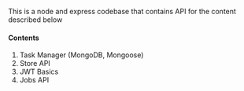 This is a node and express codebase that contains API for the content described below



#### Contents
1. Task Manager (MongoDB, Mongoose)
2. Store API
3. JWT Basics
4. Jobs API
